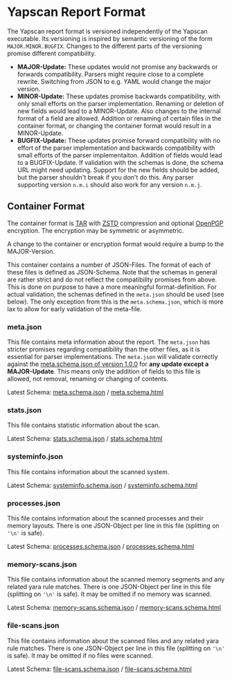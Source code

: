 # Yapscan Report Format

The Yapscan report format is versioned independently of the Yapscan executable.
Its versioning is inspired by semantic versioning of the form `MAJOR.MINOR.BUGFIX`.
Changes to the different parts of the versioning promise different compatibility.

- **MAJOR-Update:**
  These updates would not promise any backwards or forwards compatibility.
  Parsers might require close to a complete rewrite.
  Switching from JSON to e.g. YAML would change the major version.
- **MINOR-Update:**
  These updates promise backwards compatibility, with only small efforts on the parser implementation. 
  Renaming or deletion of new fields would lead to a MINOR-Update.
  Also changes to the internal format of a field are allowed.
  Addition or renaming of certain files in the container format, or changing the container format would result in a MINOR-Update.
- **BUGFIX-Update:**
  These updates promise forward compatibility with no effort of the parser implementation and backwards compatibility with small efforts of the parser implementaiton.
  Addition of fields would lead to a BUGFIX-Update.
  If validation with the schemas is done, the schema URL might need updating.
  Support for the new fields should be added, but the parser shouldn't break if you don't do this.
  Any parser supporting version `n.m.i` should also work for any version `n.m.j`.

## Container Format

The container format is [TAR](https://en.wikipedia.org/wiki/Tar_(computing)) with [ZSTD](https://github.com/facebook/zstd) compression and optional [OpenPGP](https://www.openpgp.org/) encryption.
The encryption may be symmetric or asymmetric.

A change to the container or encryption format would require a bump to the MAJOR-Version.

This container contains a number of JSON-Files.
The format of each of these files is defined as JSON-Schema.
Note that the schemas in general are rather strict and do not reflect the compatibility promises from above.
This is done on purpose to have a more meaningful format-definition.
For actual validation, the schemas defined in the `meta.json` should be used (see below).
The only exception from this is the `meta.schema.json`, which is more lax to allow for early validation of the meta-file.

### meta.json

This file contains meta information about the report.
The `meta.json` has stricter promises regarding compatibility than the other files, as it is essential for parser implementations.
The `meta.json` will validate correctly against the [meta.schema.json of version 1.0.0](https://yapscan.targodan.de/reportFormat/v1.0.0/meta.schema.json) for **any update except a MAJOR-Update**.
This means only the addition of fields to this file is allowed, not removal, renaming or changing of contents.

Latest Schema: [meta.schema.json](https://yapscan.targodan.de/reportFormat/v1.1.0/meta.schema.json) / [meta.schema.html](https://yapscan.targodan.de/reportFormat/v1.1.0/meta.schema.html)

### stats.json

This file contains statistic information about the scan.

Latest Schema: [stats.schema.json](https://yapscan.targodan.de/reportFormat/v1.1.0/stats.schema.json) / [stats.schema.html](https://yapscan.targodan.de/reportFormat/v1.1.0/stats.schema.html)

### systeminfo.json

This file contains information about the scanned system.

Latest Schema: [systeminfo.schema.json](https://yapscan.targodan.de/reportFormat/v1.1.0/systeminfo.schema.json) / [systeminfo.schema.html](https://yapscan.targodan.de/reportFormat/v1.1.0/systeminfo.schema.html)

### processes.json

This file contains information about the scanned processes and their memory layouts.
There is one JSON-Object per line in this file (splitting on `'\n'` is safe).

Latest Schema: [processes.schema.json](https://yapscan.targodan.de/reportFormat/v1.1.0/processes.schema.json) / [processes.schema.html](https://yapscan.targodan.de/reportFormat/v1.1.0/processes.schema.html)

### memory-scans.json

This file contains information about the scanned memory segments and any related yara rule matches.
There is one JSON-Object per line in this file (splitting on `'\n'` is safe).
It may be omitted if no memory was scanned.

Latest Schema: [memory-scans.schema.json](https://yapscan.targodan.de/reportFormat/v1.1.0/memory-scans.schema.json) / [memory-scans.schema.html](https://yapscan.targodan.de/reportFormat/v1.1.0/memory-scans.schema.html)

### file-scans.json

This file contains information about the scanned files and any related yara rule matches.
There is one JSON-Object per line in this file (splitting on `'\n'` is safe).
It may be omitted if no files were scanned.

Latest Schema: [file-scans.schema.json](https://yapscan.targodan.de/reportFormat/v1.1.0/file-scans.schema.json) / [file-scans.schema.html](https://yapscan.targodan.de/reportFormat/v1.1.0/file-scans.schema.html)
